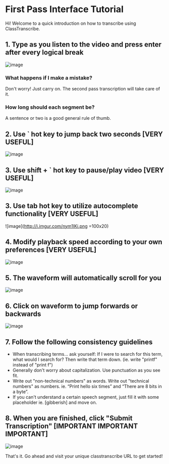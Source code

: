 # First Pass Interface Tutorial 
Hi! Welcome to a quick introduction on how to transcribe using ClassTranscribe.

## 1. Type as you listen to the video and press enter after every logical break

![image](http://i.imgur.com/vqSHWbT.gif)

### What happens if I make a mistake?
Don't worry! Just carry on. The second pass transcription will take care of it.

### How long should each segment be?
A sentence or two is a good general rule of thumb.

## 2. Use ` hot key to jump back two seconds [VERY USEFUL]
![image](http://i.imgur.com/eMMg9ar.png)

## 3. Use shift + ` hot key to pause/play video [VERY USEFUL]
![image](http://i.imgur.com/TkefEBb.png)

## 3. Use tab hot key to utilize autocomplete functionality [VERY USEFUL]
![image](http://i.imgur.com/nym1lKi.png =100x20)

## 4. Modify playback speed according to your own preferences [VERY USEFUL]
![image](http://i.imgur.com/I3OFj4F.png)

## 5. The waveform will automatically scroll for you
![image](http://i.imgur.com/ZbdkAx0.gif)

## 6. Click on waveform to jump forwards or backwards 
![image](http://i.imgur.com/kbZG09m.gif)

## 7. Follow the following consistency guidelines
* When transcribing terms... ask yourself: If I were to search for this term, what would I search for? Then write that term down. (ie. write "printf" instead of "print f")
* Generally don't worry about capitalization. Use punctuation as you see fit.
* Write out "non-technical numbers" as words. Write out "technical numbers" as numbers. ie. “Print hello six times” and “There are 8 bits in a byte”.
* If you can't understand a certain speech segment, just fill it with some placeholder ie. [gibberish] and move on.

## 8. When you are finished, click "Submit Transcription" [IMPORTANT IMPORTANT IMPORTANT]
![image](http://i.imgur.com/u3S34g5.png)


That's it. Go ahead and visit your unique classtranscribe URL to get started!
